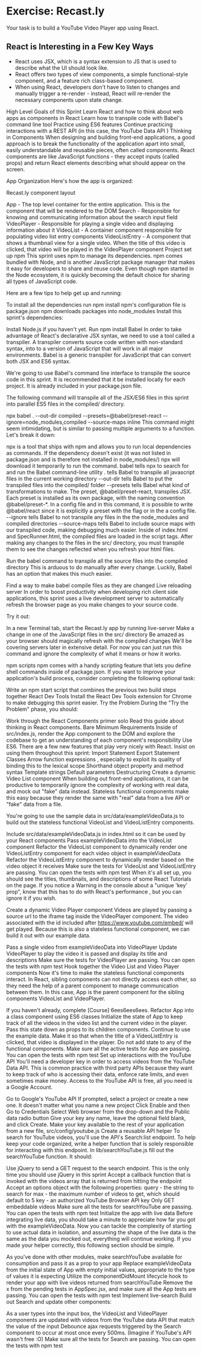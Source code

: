 # Exercise: Recast.ly #
Your task is to build a YouTube Video Player app using React.

## React is Interesting in a Few Key Ways ##
* React uses JSX, which is a syntax extension to JS that is used to describe what the UI should look like.
* React offers two types of view components, a simple functional-style component, and a feature rich class-based component.
* When using React, developers don't have to listen to changes and manually trigger a re-render - instead, React will re-render the necessary components upon state change.


High Level Goals of this Sprint
Learn React and how to think about web apps as components in React
Learn how to transpile code with Babel's command line tool
Practice using ES6 features
Continue practicing interactions with a REST API (in this case, the YouTube Data API  )
Thinking in Components
When designing and building front-end applications, a good approach is to break the functionality of the application apart into small, easily understandable and reusable pieces, often called components. React components are like JavaScript functions - they accept inputs (called props) and return React elements describing what should appear on the screen.

App Organization
Here's how the app is organized:

Recast.ly component layout

App - The top level container for the entire application. This is the component that will be rendered to the DOM
Search - Responsible for knowing and communicating information about the search input field
VideoPlayer - Responsible for playing a single video and displaying information about it
VideoList - A container component responsible for populating video list entry components
VideoListEntry - A component that shows a thumbnail view for a single video. When the title of this video is clicked, that video will be played in the VideoPlayer component
Project set up
npm
This sprint uses npm  to manage its dependencies. npm comes bundled with Node, and is another JavaScript package manager that makes it easy for developers to share and reuse code. Even though npm started in the Node ecosystem, it is quickly becoming the default choice for sharing all types of JavaScript code.

Here are a few tips to help get up and running:

To install all the dependencies run npm install
npm's configuration file is package.json
npm downloads packages into node_modules
Install this sprint's dependencies:

 Install Node.js  if you haven't yet.
 Run npm install
Babel
In order to take advantage of React's declarative JSX  syntax, we need to use a tool called a transpiler. A transpiler converts source code written with non-standard syntax, into to a version of JavaScript that will work in all major environments. Babel  is a generic transpiler for JavaScript that can convert both JSX and ES6  syntax.

We're going to use Babel's command line interface  to transpile the source code in this sprint. It is recommended that it be installed locally for each project. It is already included in your package.json file.

The following command will transpile all of the JSX/ES6 files in this sprint into parallel ES5 files in the compiled/ directory.

npx babel . --out-dir compiled --presets=@babel/preset-react --ignore=node_modules,compiled --source-maps inline
This command might seem intimidating, but is similar to passing multiple arguments to a function. Let's break it down:

npx is a tool that ships with npm and allows you to run local dependencies as commands. If the dependency doesn't exist (it was not listed in package.json and is therefore not installed in node_modules/) npx will download it temporarily to run the command.
babel tells npx to search for and run the Babel command-line utility
. tells Babel to transpile all javascript files in the current working directory
--out-dir tells Babel to put the transpiled files into the compiled/ folder
--presets tells Babel what kind of transformations to make. The preset, @babel/preset-react, transpiles JSX. Each preset is installed as its own package, with the naming convention @babel/preset-*. In a config file and in this command, it is possible to write @babel/react since it is explicitly a preset with the flag or in the a config file.
--ignore tells Babel to not transpile any files in the the node_modules and compiled directories
--source-maps tells Babel to include source maps  with our transpiled code, making debugging much easier.
Inside of index.html and SpecRunner.html, the compiled files are loaded in the script tags. After making any changes to the files in the src/ directory, you must transpile them to see the changes reflected when you refresh your html files.

 Run the babel command to transpile all the source files into the compiled directory
This is arduous to do manually after every change. Luckily, Babel has an option that makes this much easier.

 Find a way to make babel compile files as they are changed
Live reloading server
In order to boost productivity when developing rich client side applications, this sprint uses a live development server to automatically refresh the browser page as you make changes to your source code.

Try it out:

 In a new Terminal tab, start the Recast.ly app by running live-server
 Make a change in one of the JavaScript files in the src/ directory
 Be amazed as your browser should magically refresh with the compiled changes
We'll be covering servers later in extensive detail. For now you can just run this command and ignore the complexity of what it means or how it works.

npm scripts
npm comes with a handy scripting  feature that lets you define shell commands inside of package.json. If you want to improve your application's build process, consider completing the following optional task:

 Write an npm start script that combines the previous two build steps together
React Dev Tools
 Install the React Dev Tools  extension for Chrome to make debugging this sprint easier.
Try the Problem
During the "Try the Problem" phase, you should:

 Work through the React Components primer solo
 Read this guide  about thinking in React components.
Bare Minimum Requirements
 Inside of src/index.js, render the App component to the DOM and explore the codebase to get an understanding of each component's responsibility
 Use ES6. There are a few new features that play very nicely with React. Insist on using them throughout this sprint:
Import Statement 
Export Statement 
Classes 
Arrow function expressions  , especially to exploit its quality of binding this to the lexical scope
Shorthand object property and method syntax 
Template strings 
Default parameters 
Destructuring 
Create a dynamic Video List component
When building out front-end applications, it can be productive to temporarily ignore the complexity of working with real data, and mock out "fake" data instead. Stateless functional components  make this easy because they render the same with "real" data from a live API or "fake" data from a file.

You're going to use the sample data in src/data/exampleVideoData.js to build out the stateless functional VideoList and VideoListEntry components.

 Include src/data/exampleVideoData.js in index.html so it can be used by your React components
 Pass exampleVideoData into the VideoList component
 Refactor the VideoList component to dynamically render one VideoListEntry component for each video object in exampleVideoData
 Refactor the VideoListEntry component to dynamically render based on the video object it receives
 Make sure the tests for VideoList and VideoListEntry are passing. You can open the tests with npm test
When it's all set up, you should see the titles, thumbnails, and descriptions of some React Tutorials on the page. If you notice a Warning in the console about a "unique 'key' prop", know that this has to do with React's performance  , but you can ignore it if you wish.

Create a dynamic Video Player component
Videos are played by passing a source url to the iframe tag inside the VideoPlayer component. The video associated with the id included after https://www.youtube.com/embed/ will get played. Because this is also a stateless functional component, we can build it out with our example data.

 Pass a single video from exampleVideoData into VideoPlayer
 Update VideoPlayer to play the video it is passed and display its title and descriptions
 Make sure the tests for VideoPlayer are passing. You can open the tests with npm test
Hook together the Video List and Video Player components
Now it's time to make the stateless functional components interact. In React, sibling components can not directly access each other, so they need the help of a parent component to manage communication between them. In this case, App is the parent component for the sibling components VideoList and VideoPlayer.

 If you haven't already, complete [Course] 6ees6ees6ees.
 Refactor App into a class component  using ES6 classes
 Initialize the state of App to keep track of all the videos in the video list and the current video in the player. Pass this state down as props to its children components. Continue to use the example data.
 Make it so that when the title of a VideoListEntry is clicked, that video is displayed in the player. Do not add state to any of the functional components.
 Make sure all the active tests for App are passing. You can open the tests with npm test
Set up interactions with the YouTube API
You'll need a developer key in order to access videos from the YouTube Data API. This is common practice with third party APIs because they want to keep track of who is accessing their data, enforce rate limits, and even sometimes make money. Access to the YouTube API is free, all you need is a Google Account.

 Go to Google's YouTube API 
 If prompted, select a project or create a new one. It doesn't matter what you name a new project
 Click Enable and then Go to Credentials
 Select Web browser from the drop-down and the Public data radio button
 Give your key any name, leave the optional field blank, and click Create.
 Make your key available to the rest of your application from a new file, src/config/youtube.js
Create a reusable API helper
To search for YouTube videos, you'll use the API's Search:list  endpoint. To help keep your code organized, write a helper function that is solely responsible for interacting with this endpoint. In lib/searchYouTube.js fill out the searchYouTube function. It should:

 Use jQuery to send a GET request to the search endpoint. This is the only time you should use jQuery in this sprint
 Accept a callback function that is invoked with the videos array that is returned from hitting the endpoint
 Accept an options object with the following properties:
 query - the string to search for
 max - the maximum number of videos to get, which should default to 5
 key - an authorized YouTube Browser API key
 Only GET embeddable videos
 Make sure all the tests for searchYouTube are passing. You can open the tests with npm test
Initialize the app with live data
Before integrating live data, you should take a minute to appreciate how far you got with the exampleVideoData. Now you can tackle the complexity of starting to use actual data in isolation, and assuming the shape of the live data is the same as the data you mocked out, everything will continue working. If you made your helper correctly, this following section should be simple.

 As you've done with other modules, make searchYouTube available for consumption and pass it as a prop to your app
 Replace exampleVideoData from the initial state of App with empty initial values, appropriate to the type of values it is expecting
 Utilize the componentDidMount  lifecycle hook to render your app with live videos returned from searchYouTube
 Remove the x from the pending tests in AppSpec.jsx, and make sure all the App tests are passing. You can open the tests with npm test
Implement live-search
Build out Search and update other components:

 As a user types into the input box, the VideoList and VideoPlayer components are updated with videos from the YouTube data API that match the value of the input
 Debounce ajax requests triggered by the Search component to occur at most once every 500ms. (Imagine if YouTube's API wasn't free :O)
 Make sure all the tests for Search are passing. You can open the tests with npm test

